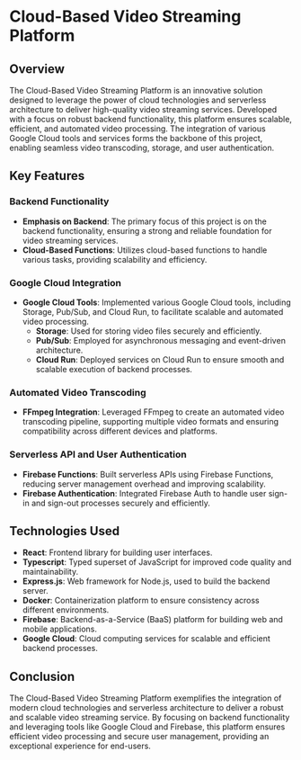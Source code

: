 # Cloud-Based Video Streaming Platform

## Overview

The Cloud-Based Video Streaming Platform is an innovative solution designed to leverage the power of cloud technologies and serverless architecture to deliver high-quality video streaming services. Developed with a focus on robust backend functionality, this platform ensures scalable, efficient, and automated video processing. The integration of various Google Cloud tools and services forms the backbone of this project, enabling seamless video transcoding, storage, and user authentication.

## Key Features

### Backend Functionality

- **Emphasis on Backend**: The primary focus of this project is on the backend functionality, ensuring a strong and reliable foundation for video streaming services.
- **Cloud-Based Functions**: Utilizes cloud-based functions to handle various tasks, providing scalability and efficiency.

### Google Cloud Integration

- **Google Cloud Tools**: Implemented various Google Cloud tools, including Storage, Pub/Sub, and Cloud Run, to facilitate scalable and automated video processing.
  - **Storage**: Used for storing video files securely and efficiently.
  - **Pub/Sub**: Employed for asynchronous messaging and event-driven architecture.
  - **Cloud Run**: Deployed services on Cloud Run to ensure smooth and scalable execution of backend processes.

### Automated Video Transcoding

- **FFmpeg Integration**: Leveraged FFmpeg to create an automated video transcoding pipeline, supporting multiple video formats and ensuring compatibility across different devices and platforms.

### Serverless API and User Authentication

- **Firebase Functions**: Built serverless APIs using Firebase Functions, reducing server management overhead and improving scalability.
- **Firebase Authentication**: Integrated Firebase Auth to handle user sign-in and sign-out processes securely and efficiently.

## Technologies Used

- **React**: Frontend library for building user interfaces.
- **Typescript**: Typed superset of JavaScript for improved code quality and maintainability.
- **Express.js**: Web framework for Node.js, used to build the backend server.
- **Docker**: Containerization platform to ensure consistency across different environments.
- **Firebase**: Backend-as-a-Service (BaaS) platform for building web and mobile applications.
- **Google Cloud**: Cloud computing services for scalable and efficient backend processes.

## Conclusion

The Cloud-Based Video Streaming Platform exemplifies the integration of modern cloud technologies and serverless architecture to deliver a robust and scalable video streaming service. By focusing on backend functionality and leveraging tools like Google Cloud and Firebase, this platform ensures efficient video processing and secure user management, providing an exceptional experience for end-users.
